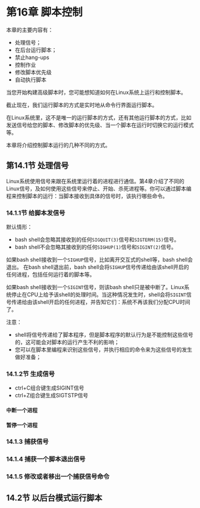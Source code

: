 # 第16章 脚本控制
本章的主要内容有：
- 处理信号；
- 在后台运行脚本；
- 禁止hang-ups
- 控制作业
- 修改脚本优先级
- 自动执行脚本

当您开始构建高级脚本时，您可能想知道如何在Linux系统上运行和控制脚本。

截止现在，我们运行脚本的方式是实时地从命令行界面运行脚本。

在Linux系统里，这不是唯一的运行脚本的方式，还有其他运行脚本的方式，比如发送信号给您的脚本、修改脚本的优先级、当一个脚本在运行时切换它的运行模式等。

本章将介绍控制脚本运行的几种不同的方式。

## 第14.1节 处理信号
Linux系统使用信号来跟在系统里运行着的进程进行通信。第4章介绍了不同的Linux信号，及如何使用这些信号来停止、开始、杀死进程等。你可以通过脚本编程来控制脚本的运行：当脚本接收到具体的信号时，该执行哪些命令。

### 14.1.1节 给脚本发信号

默认情形：
- bash shell会忽略其接收到的任何`SIGQUIT(3)`信号和`SIGTERM(15)`信号。
- bash shell不会忽略其接收到的任何`SIGHUP(1)`信号和`SIGINT(2)`信号。

如果bash shell接收到一个`SIGHUP`信号，比如离开交互式的shell等，bash shell会退出。
在bash shell退出前，bash shell会将`SIGHUP`信号传递给由该shell开启的任何进程，包括任何运行着的脚本等。

如果bash shell接收到一个`SIGINT`信号，则该bash shell只是被中断了。Linux系统停止在CPU上给予该shell的处理时间。当这种情况发生时，shell会将`SIGINT`信号传递给由该shell开启的任何进程，并告知它们：系统不再该我们分配CPU时间了。

注意：
- shell将信号传递给了脚本程序，但是脚本程序的默认行为是不能控制这些信号的，这可能会对脚本的运行产生不利的影响；
- 您可以在脚本里编程来识别这些信号，并执行相应的命令来为这些信号的发生做好准备；

### 14.1.2节 生成信号
- ctrl+C组合键生成SIGINT信号
- ctrl+Z组合键生成SIGTSTP信号

#### 中断一个进程

#### 暂停一个进程

### 14.1.3 捕获信号

### 14.1.4 捕获一个脚本退出信号

### 14.1.5 修改或者移出一个捕获信号命令

## 14.2节 以后台模式运行脚本




